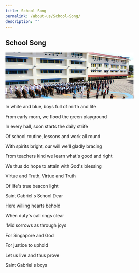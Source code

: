 ```yaml
---
title: School Song
permalink: /about-us/School-Song/
description: ""
---
```

## School Song


<img src="/images/schoolsong.jpeg" style= "width: 80%;  align = center">

In white and blue, boys full of mirth and life

From early morn, we flood the green playground

In every hall, soon starts the daily strife

Of school routine, lessons and work all round

With spirits bright, our will we'll gladly bracing

From teachers kind we learn what's good and right

We thus do hope to attain with God's blessing

Virtue and Truth, Virtue and Truth

Of life's true beacon light

Saint Gabriel's School Dear

Here willing hearts behold

When duty's call rings clear

'Mid sorrows as through joys

For Singapore and God

For justice to uphold

Let us live and thus prove

Saint Gabriel's boys